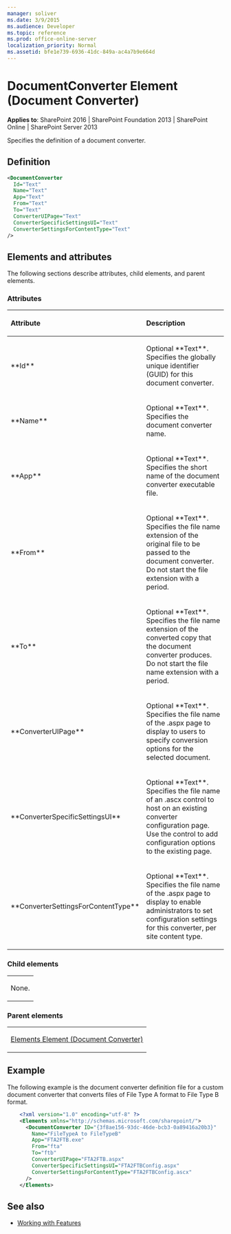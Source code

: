 ```yaml
---
manager: soliver
ms.date: 3/9/2015
ms.audience: Developer
ms.topic: reference
ms.prod: office-online-server
localization_priority: Normal
ms.assetid: bfe1e739-6936-41dc-849a-ac4a7b9e664d
---
```


# DocumentConverter Element (Document Converter)

**Applies to**: SharePoint 2016 | SharePoint Foundation 2013 | SharePoint Online | SharePoint Server 2013

Specifies the definition of a document converter.

## Definition

```XML
<DocumentConverter
  Id="Text"
  Name="Text"
  App="Text"
  From="Text"
  To="Text"
  ConverterUIPage="Text"
  ConverterSpecificSettingsUI="Text"
  ConverterSettingsForContentType="Text"
/>
```

## Elements and attributes

The following sections describe attributes, child elements, and parent elements.

### Attributes

<table>
<colgroup>
<col width="20%" />
<col width="80%" />
</colgroup>
<thead>
<tr class="header">
<th align="left"><p>Attribute</p></th>
<th align="left"><p>Description</p></th>
</tr>
</thead>
<tbody>
<tr class="odd">
<td align="left"><p>**Id**</p></td>
<td align="left"><p>Optional **Text**. Specifies the globally unique identifier (GUID) for this document converter.</p></td>
</tr>
<tr class="even">
<td align="left"><p>**Name**</p></td>
<td align="left"><p>Optional **Text**. Specifies the document converter name.</p></td>
</tr>
<tr class="odd">
<td align="left"><p>**App**</p></td>
<td align="left"><p>Optional **Text**. Specifies the short name of the document converter executable file.</p></td>
</tr>
<tr class="even">
<td align="left"><p>**From**</p></td>
<td align="left"><p>Optional **Text**. Specifies the file name extension of the original file to be passed to the document converter. Do not start the file extension with a period.</p></td>
</tr>
<tr class="odd">
<td align="left"><p>**To**</p></td>
<td align="left"><p>Optional **Text**. Specifies the file name extension of the converted copy that the document converter produces. Do not start the file name extension with a period.</p></td>
</tr>
<tr class="even">
<td align="left"><p>**ConverterUIPage**</p></td>
<td align="left"><p>Optional **Text**. Specifies the file name of the .aspx page to display to users to specify conversion options for the selected document.</p></td>
</tr>
<tr class="odd">
<td align="left"><p>**ConverterSpecificSettingsUI**</p></td>
<td align="left"><p>Optional **Text**. Specifies the file name of an .ascx control to host on an existing converter configuration page. Use the control to add configuration options to the existing page.</p></td>
</tr>
<tr class="even">
<td align="left"><p>**ConverterSettingsForContentType**</p></td>
<td align="left"><p>Optional **Text**. Specifies the file name of the .aspx page to display to enable administrators to set configuration settings for this converter, per site content type.</p></td>
</tr>
</tbody>
</table>

### Child elements

<table>
<colgroup>
<col width="100%" />
</colgroup>
<tbody>
<tr class="odd">
<td align="left"><p>None.</p></td>
</tr>
</tbody>
</table>

### Parent elements

<table>
<colgroup>
<col width="100%" />
</colgroup>
<tbody>
<tr class="odd">
<td align="left"><p><span sdata="link"><a href="elements-element-document-converter.md">Elements Element (Document Converter)</a></span></p></td>
</tr>
</tbody>
</table>

## Example

The following example is the document converter definition file for a custom document converter that converts files of File Type A format to File Type B format.

```XML
    <?xml version="1.0" encoding="utf-8" ?>
    <Elements xmlns="http://schemas.microsoft.com/sharepoint/">
      <DocumentConverter ID="{3f8ae156-93dc-46de-bcb3-0a89416a20b3}"
        Name="FileTypeA to FileTypeB"
        App="FTA2FTB.exe"
        From="fta"
        To="ftb"
        ConverterUIPage="FTA2FTB.aspx"
        ConverterSpecificSettingsUI="FTA2FTBConfig.aspx"
        ConverterSettingsForContentType="FTA2FTBConfig.ascx"
      />
    </Elements>
```

## See also

- [Working with Features](http://msdn.microsoft.com/library/ce5f5ce5-1429-439e-9261-2c4ba9788cc1(Office.15).aspx)








